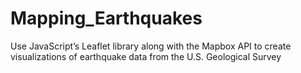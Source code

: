 # Mapping_Earthquakes
Use JavaScript’s Leaflet library along with the Mapbox API to create visualizations of earthquake data from the U.S. Geological Survey
